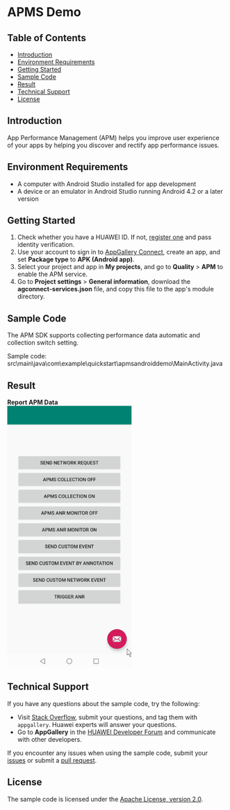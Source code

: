 # APMS Demo

## Table of Contents

 * [Introduction](#introduction)
 * [Environment Requirements](#environment-requirements)
 * [Getting Started](#getting-started)
 * [Sample Code](#sample-Code)
 * [Result](#result)
 * [Technical Support](#technical-support)
 * [License](#license)


## Introduction
App Performance Management (APM) helps you improve user experience of your apps by helping you discover and rectify app performance issues.

## Environment Requirements
* A computer with Android Studio installed for app development
* A device or an emulator in Android Studio running Android 4.2 or a later version 

## Getting Started
1. Check whether you have a HUAWEI ID. If not, [register one](https://developer.huawei.com/consumer/en/doc/start/registration-and-verification-0000001053628148) and pass identity verification.
2. Use your account to sign in to [AppGallery Connect](https://developer.huawei.com/consumer/en/service/josp/agc/index.html#/), create an app, and set **Package type** to **APK (Android app)**.
3. Select your project and app in **My projects**, and go to **Quality** > **APM** to enable the APM service.
4. Go to **Project settings** > **General information**, download the **agconnect-services.json** file, and copy this file to the app's module directory.

## Sample Code
The APM SDK supports collecting performance data automatic and collection switch setting.

Sample code: src\main\java\com\example\quickstart\apmsandroiddemo\MainActivity.java

## Result
**Report APM Data**</br>
<img src="images/apms.gif" alt="resultpage" height="600"/>

## Technical Support
If you have any questions about the sample code, try the following:  
- Visit [Stack Overflow](https://stackoverflow.com/questions/tagged/appgallery-connect), submit your questions, and tag them with `appgallery`. Huawei experts will answer your questions. 
- Go to **AppGallery** in the [HUAWEI Developer Forum](https://forums.developer.huawei.com/forumPortal/en/home?fid=0101188387844930001) and communicate with other developers.

If you encounter any issues when using the sample code, submit your [issues](https://github.com/AppGalleryConnect/agc-android-demos/issues) or submit a [pull request](https://github.com/AppGalleryConnect/agc-android-demos/pulls).



## License
The sample code is licensed under the [Apache License, version 2.0](https://www.apache.org/licenses/LICENSE-2.0).
